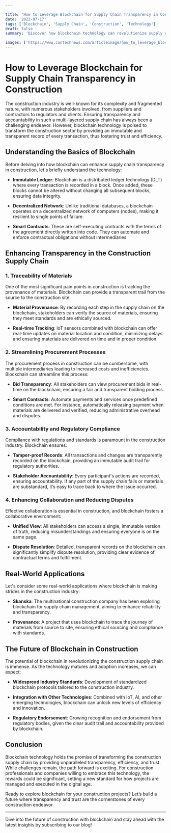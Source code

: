 ```yaml
---

title: 'How to Leverage Blockchain for Supply Chain Transparency in Construction'
date: '2023-07-17'
tags: ['Blockchain', 'Supply Chain', 'Construction', 'Technology']
draft: false
summary: 'Discover how blockchain technology can revolutionize supply chain transparency in the construction industry, highlighting its potential for enhanced efficiency, trust, and accountability.'

images: ['https://www.contechnews.com/articleimage/how_to_leverage_blockchain_for_supply_chain_transparency_in_construction.webp']
---
```


# How to Leverage Blockchain for Supply Chain Transparency in Construction

The construction industry is well-known for its complexity and fragmented nature, with numerous stakeholders involved, from suppliers and contractors to regulators and clients. Ensuring transparency and accountability in such a multi-layered supply chain has always been a challenging endeavor. However, blockchain technology is poised to transform the construction sector by providing an immutable and transparent record of every transaction, thus fostering trust and efficiency.

## Understanding the Basics of Blockchain

Before delving into how blockchain can enhance supply chain transparency in construction, let's briefly understand the technology:

- **Immutable Ledger**: Blockchain is a distributed ledger technology (DLT) where every transaction is recorded in a block. Once added, these blocks cannot be altered without changing all subsequent blocks, ensuring data integrity.
  
- **Decentralized Network**: Unlike traditional databases, a blockchain operates on a decentralized network of computers (nodes), making it resilient to single points of failure.
  
- **Smart Contracts**: These are self-executing contracts with the terms of the agreement directly written into code. They can automate and enforce contractual obligations without intermediaries.

## Enhancing Transparency in the Construction Supply Chain

### 1. Traceability of Materials

One of the most significant pain points in construction is tracking the provenance of materials. Blockchain can provide a transparent trail from the source to the construction site:

- **Material Provenance**: By recording each step in the supply chain on the blockchain, stakeholders can verify the source of materials, ensuring they meet standards and are ethically sourced.
  
- **Real-time Tracking**: IoT sensors combined with blockchain can offer real-time updates on material location and condition, minimizing delays and ensuring materials are delivered on time and in proper condition.

### 2. Streamlining Procurement Processes

The procurement process in construction can be cumbersome, with multiple intermediaries leading to increased costs and inefficiencies. Blockchain can streamline this process:

- **Bid Transparency**: All stakeholders can view procurement bids in real-time on the blockchain, ensuring a fair and transparent bidding process.
  
- **Smart Contracts**: Automate payments and services once predefined conditions are met. For instance, automatically releasing payment when materials are delivered and verified, reducing administrative overhead and disputes.

### 3. Accountability and Regulatory Compliance

Compliance with regulations and standards is paramount in the construction industry. Blockchain ensures:

- **Tamper-proof Records**: All transactions and changes are transparently recorded on the blockchain, providing an immutable audit trail for regulatory authorities.
  
- **Stakeholder Accountability**: Every participant's actions are recorded, ensuring accountability. If any part of the supply chain fails or materials are substandard, it’s easy to trace back to where the issue occurred.

### 4. Enhancing Collaboration and Reducing Disputes

Effective collaboration is essential in construction, and blockchain fosters a collaborative environment:

- **Unified View**: All stakeholders can access a single, immutable version of truth, reducing misunderstandings and ensuring everyone is on the same page.
  
- **Dispute Resolution**: Detailed, transparent records on the blockchain can significantly simplify dispute resolution, providing clear evidence of contractual terms and fulfillment.

## Real-World Applications

Let's consider some real-world applications where blockchain is making strides in the construction industry:

- **Skanska**: The multinational construction company has been exploring blockchain for supply chain management, aiming to enhance reliability and transparency.
  
- **Provenance**: A project that uses blockchain to trace the journey of materials from source to site, ensuring ethical sourcing and compliance with standards.

## The Future of Blockchain in Construction

The potential of blockchain in revolutionizing the construction supply chain is immense. As the technology matures and adoption increases, we can expect:

- **Widespread Industry Standards**: Development of standardized blockchain protocols tailored to the construction industry.
  
- **Integration with Other Technologies**: Combined with IoT, AI, and other emerging technologies, blockchain can unlock new levels of efficiency and innovation.
  
- **Regulatory Endorsement**: Growing recognition and endorsement from regulatory bodies, given the clear audit trail and accountability provided by blockchain.

## Conclusion

Blockchain technology holds the promise of transforming the construction supply chain by providing unparalleled transparency, efficiency, and trust. While challenges remain, the path forward is exciting. For construction professionals and companies willing to embrace this technology, the rewards could be significant, setting a new standard for how projects are managed and executed in the digital age.

Ready to explore blockchain for your construction projects? Let’s build a future where transparency and trust are the cornerstones of every construction endeavor.

---

Dive into the future of construction with blockchain and stay ahead with the latest insights by subscribing to our blog!